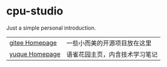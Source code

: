 # cpu-studio
Just a simple personal introduction.

|  |  |
| -- | -- |
| [gitee Homepage](https://gitee.com/furtherbank) | 一些小而美的开源项目放在这里 |
| [yuque Homepage](https://www.yuque.com/furtherbank) | 语雀花园主页，内含技术学习笔记 |
